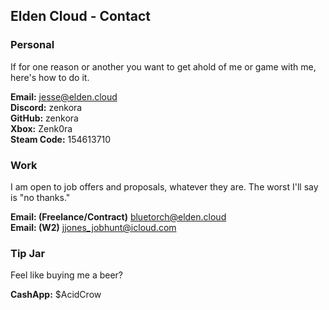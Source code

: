 ## Elden Cloud - Contact
### Personal
If for one reason or another you want to get ahold of me or game with me,
here's how to do it.

**Email:** [jesse@elden.cloud](mailto:jesse@elden.cloud) </br>
**Discord:** zenkora </br>
**GitHub:** zenkora </br>
**Xbox:** Zenk0ra </br>
**Steam Code:** 154613710

### Work
I am open to job offers and proposals, whatever they are. The worst I'll say is
"no thanks."

**Email: (Freelance/Contract)** [bluetorch@elden.cloud](mailto:bluetorch@elden.cloud) </br>
**Email: (W2)** [jjones_jobhunt@icloud.com](mailto:jjones_jobhunt@icloud.com)

### Tip Jar
Feel like buying me a beer?

**CashApp:** $AcidCrow
